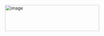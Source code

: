 
<img width="308" height="87" alt="image" src="https://github.com/user-attachments/assets/eb025ebc-4fd9-45f7-b614-7223c7313ce1" />

